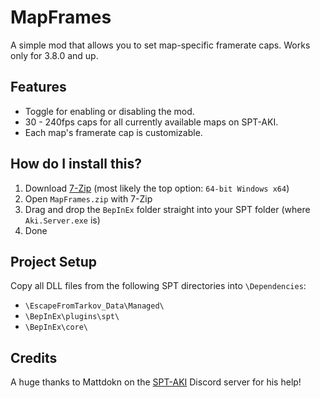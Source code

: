 # MapFrames
A simple mod that allows you to set map-specific framerate caps. Works only for 3.8.0 and up.

## Features
- Toggle for enabling or disabling the mod.
- 30 - 240fps caps for all currently available maps on SPT-AKI.
- Each map's framerate cap is customizable.

## How do I install this?
1. Download [7-Zip](https://www.7-zip.org/download.html) (most likely the top option: `64-bit Windows x64`)
2. Open `MapFrames.zip` with 7-Zip
3. Drag and drop the `BepInEx` folder straight into your SPT folder (where `Aki.Server.exe` is)
4. Done

## Project Setup
Copy all DLL files from the following SPT directories into `\Dependencies`:
- `\EscapeFromTarkov_Data\Managed\`
- `\BepInEx\plugins\spt\`
- `\BepInEx\core\`

## Credits
A huge thanks to Mattdokn on the [SPT-AKI](https://discord.com/invite/Xn9msqQZan) Discord server for his help!
